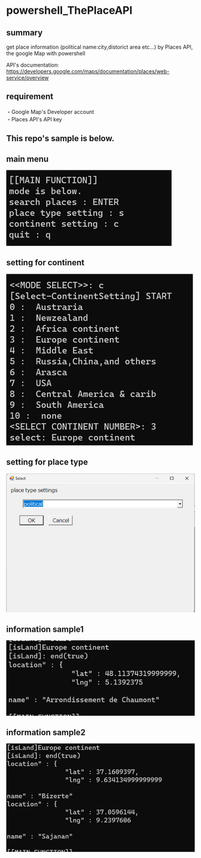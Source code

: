 # powershell_ThePlaceAPI

## summary
get place information (political name:city,distorict area etc...) by Places API, the google Map with powershell

API's documentation: https://developers.google.com/maps/documentation/places/web-service/overview

## requirement
・Google Map's Developer account  
・Places API's API key  

## This repo's sample is below.
## main menu
![main menu](sample/main_menu.png)  

## setting for continent
![setting1](sample/setting1.png)  

## setting for place type
![setting2](sample/seting2.png)  

## information sample1
![info](sample/info.png)  

## information sample2
![info2](sample/info2.png)  
